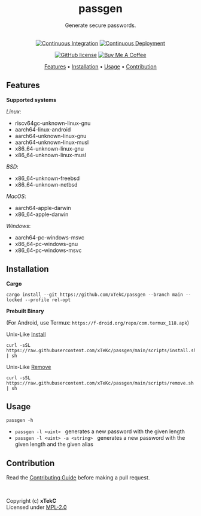 <div align="center">

# passgen
Generate secure passwords.

<!-- <a href="https://crates.io/crates/passgen/"><img src="https://img.shields.io/crates/v/passgen?style=flat&amp;labelColor=032a1a&amp;color=065535&amp;logo=Rust&amp;logoColor=white" alt="Crate Release"></a> -->
<br>
<a href="https://github.com/xTekC/passgen/actions?query=workflow%3A%22Continuous+Integration%22"><img src="https://img.shields.io/github/actions/workflow/status/xTekC/passgen/ci.yml?branch=main&amp;style=flat&amp;labelColor=032a1a&amp;color=065535&amp;logo=GitHub%20Actions&amp;logoColor=white&amp;label=Build" alt="Continuous Integration"></a>
<a href="https://github.com/xTekC/passgen/actions?query=workflow%3A%22Continuous+Deployment%22"><img src="https://img.shields.io/github/actions/workflow/status/xTekC/passgen/cd.yml?style=flat&amp;labelColor=032a1a&amp;color=065535&amp;logo=GitHub%20Actions&amp;logoColor=white&amp;label=Release" alt="Continuous Deployment"></a>
<!-- <a href="https://docs.rs/passgen/"><img src="https://img.shields.io/docsrs/passgen?style=flat&amp;labelColor=032a1a&amp;color=065535&amp;logo=Rust&amp;logoColor=white" alt="Documentation"></a> -->

[![GitHub license](https://img.shields.io/github/license/xTekC/passgen.svg?style=flat&labelColor=032a1a&color=065535&logo=GitHub&logoColor=black&label=License)](https://github.com/xTekC/passgen/blob/main/LICENSE)
[![Buy Me A Coffee](https://img.shields.io/badge/Buy%20Me%20A-Coffee-orange?style=flat&labelColor=FFFFFF&color=000000&logo=buy-me-a-coffee&logoColor=black)](https://www.buymeacoffee.com/xTekC)

<a href="#features">Features</a> •
<a href="#installation">Installation</a> •
<a href="#usage">Usage</a> •
<a href="#contribution">Contribution</a>
<!-- <a href="#roadmap">Roadmap</a> -->
<!-- <a href="#acknowledgements">Acknowlegements</a> • -->

</div>

## Features

**Supported systems**

_Linux_:
- riscv64gc-unknown-linux-gnu
- aarch64-linux-android
- aarch64-unknown-linux-gnu
- aarch64-unknown-linux-musl
- x86_64-unknown-linux-gnu
- x86_64-unknown-linux-musl

_BSD_:
- x86_64-unknown-freebsd
- x86_64-unknown-netbsd

_MacOS_:
- aarch64-apple-darwin
- x86_64-apple-darwin

_Windows_:
- aarch64-pc-windows-msvc
- x86_64-pc-windows-gnu
- x86_64-pc-windows-msvc

## Installation

**Cargo**

```
cargo install --git https://github.com/xTekC/passgen --branch main --locked --profile rel-opt
```

**Prebuilt Binary**
<br>

(For Android, use Termux: `https://f-droid.org/repo/com.termux_118.apk`)

Unix-Like [Install](https://github.com/xTeKc/passgen/blob/main/scripts/install.sh)<br>

```
curl -sSL https://raw.githubusercontent.com/xTeKc/passgen/main/scripts/install.sh | sh
```

Unix-Like [Remove](https://github.com/xTeKc/passgen/blob/main/scripts/remove.sh)

```
curl -sSL https://raw.githubusercontent.com/xTeKc/passgen/main/scripts/remove.sh | sh
```

<!-- - Download the release binary and the corresponding hash file from the [Releases](https://github.com/xTekC/passgen/releases) page.

- _Unix-Like Systems:_
   - Verify the integrity of the binary by checking its hash: 
   ```
   sha512sum -c passgen-v0.0.0-ARCH.tar.gz.sha512
   ```
   - Extract the binary to ~/ and create a symlink in /usr/local/bin/ for system-wide access: 
   ```
   tar -xzvf passgen-v0.0.0-ARCH.tar.gz -C ~/ && sudo ln -s ~/passgen/bin/passgen /usr/local/bin/passgen
   ```

**Android**

- Download Termux:
```
https://f-droid.org/repo/com.termux_118.apk
```

- Within Termux:

   [Install](https://github.com/xTeKc/passgen/blob/main/scripts/android_i.sh):
   ```
   curl -sSL https://raw.githubusercontent.com/xTeKc/passgen/main/scripts/android_i.sh | bash
   ```

   [Remove](https://github.com/xTeKc/passgen/blob/main/scripts/android_rm.sh):
   ```
   curl -sSL https://raw.githubusercontent.com/xTeKc/passgen/main/scripts/android_rm.sh | bash
   ``` -->

## Usage

```
passgen -h
```

- `passgen -l <uint>` &nbsp; generates a new password with the given length
- `passgen -l <uint> -a <string>` &nbsp; generates a new password with the given length and the given alias

## Contribution
Read the [Contributing Guide](CONTRIBUTING.md) before making a pull request.

<!-- ## Roadmap
A list of planned future developments for the project. -->

<!-- ## Acknowledgements
List of any external libraries, frameworks, or other resources used in the project. -->

<br>

Copyright (c) **xTekC** <br>
Licensed under [MPL-2.0](LICENSE)
